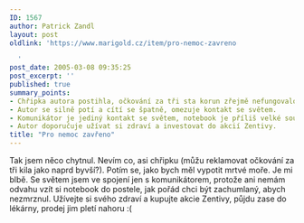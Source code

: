 ```yaml
---
ID: 1567
author: Patrick Zandl
layout: post
oldlink: 'https://www.marigold.cz/item/pro-nemoc-zavreno

  '
post_date: 2005-03-08 09:35:25
post_excerpt: ''
published: true
summary_points:
- Chřipka autora postihla, očkování za tři sta korun zřejmě nefungovalo.
- Autor se silně potí a cítí se špatně, omezuje kontakt se světem.
- Komunikátor je jediný kontakt se světem, notebook je příliš velké sousto.
- Autor doporučuje užívat si zdraví a investovat do akcií Zentivy.
title: "Pro nemoc zavřeno"
---
```


<p>Tak jsem něco chytnul. Nevím co, asi chřipku (můžu reklamovat očkování za tři kila jako naprd byvší?). Potím se, jako bych měl vypotit mrtvé moře. Je mi blbě. Se světem jsem ve spojení jen s komunikátorem, protože ani nemám odvahu vzít si notebook do postele, jak pořád chci být zachumlaný, abych nezmrznul. Užívejte si svého zdraví a kupujte akcie Zentivy, půjdu zase do lékárny, prodej jim pletí nahoru :(
</p>